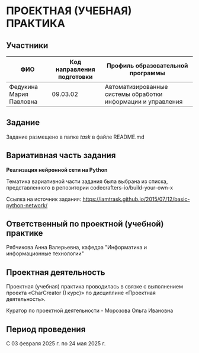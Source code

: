 # ПРОЕКТНАЯ (УЧЕБНАЯ) ПРАКТИКА
## Участники
| ФИО       | Код направления подготовки         | Профиль образовательной программы      |
|-----------|--------------|--------------|
| Федукина Мария Павловна   | 09.03.02  | Автоматизированные системы обработки информации и управления        |

## Задание
Задание размещено в папке *task* в файле README.md

## Вариативная часть задания
**Реализация нейронной сети на Python**

Тематика вариативной части задания была выбрана из списка, представленного в репозитории codecrafters-io/build-your-own-x

Ссылка на источник задания: https://iamtrask.github.io/2015/07/12/basic-python-network/

## Ответственный по проектной (учебной) практике
Рябчикова Анна Валерьевна, кафедра "Информатика и информационные технологии"

## Проектная деятельность
Проектная (учебная) практика проводилась в связке с выполнением проекта «CharCreator (I курс)» по дисциплине «Проектная деятельность».

Куратор по проектной деятельности - Морозова Ольга Ивановна

## Период проведения
С 03 февраля 2025 г. по 24 мая 2025 г.





